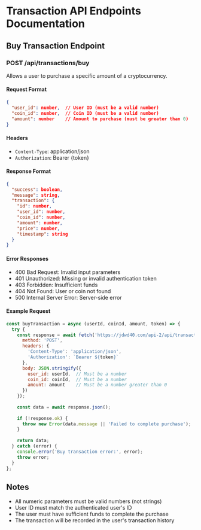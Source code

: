 # Transaction API Endpoints Documentation

## Buy Transaction Endpoint

### POST /api/transactions/buy

Allows a user to purchase a specific amount of a cryptocurrency.

#### Request Format
```json
{
  "user_id": number,  // User ID (must be a valid number)
  "coin_id": number,  // Coin ID (must be a valid number)
  "amount": number    // Amount to purchase (must be greater than 0)
}
```

#### Headers
- `Content-Type`: application/json
- `Authorization`: Bearer {token}

#### Response Format
```json
{
  "success": boolean,
  "message": string,
  "transaction": {
    "id": number,
    "user_id": number,
    "coin_id": number,
    "amount": number,
    "price": number,
    "timestamp": string
  }
}
```

#### Error Responses
- 400 Bad Request: Invalid input parameters
- 401 Unauthorized: Missing or invalid authentication token
- 403 Forbidden: Insufficient funds
- 404 Not Found: User or coin not found
- 500 Internal Server Error: Server-side error

#### Example Request
```javascript
const buyTransaction = async (userId, coinId, amount, token) => {
  try {
    const response = await fetch('https://jdwd40.com/api-2/api/transactions/buy', {
      method: 'POST',
      headers: {
        'Content-Type': 'application/json',
        'Authorization': `Bearer ${token}`
      },
      body: JSON.stringify({
        user_id: userId,  // Must be a number
        coin_id: coinId,  // Must be a number
        amount: amount    // Must be a number greater than 0
      })
    });
    
    const data = await response.json();
    
    if (!response.ok) {
      throw new Error(data.message || 'Failed to complete purchase');
    }
    
    return data;
  } catch (error) {
    console.error('Buy transaction error:', error);
    throw error;
  }
};
```

## Notes
- All numeric parameters must be valid numbers (not strings)
- User ID must match the authenticated user's ID
- The user must have sufficient funds to complete the purchase
- The transaction will be recorded in the user's transaction history
